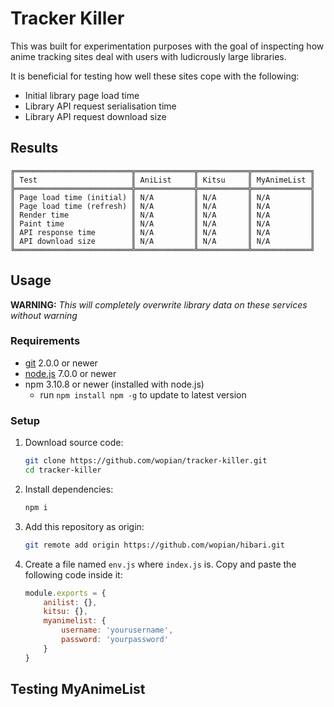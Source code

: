 # Tracker Killer

This was built for experimentation purposes with the goal of inspecting how anime tracking sites deal 
with users with ludicrously large libraries.

It is beneficial for testing how well these sites cope with the following:
- Initial library page load time
- Library API request serialisation time
- Library API request download size

## Results

```text
╔══════════════════════════╦═════════════╦═══════════╦═════════════╗
║ Test                     ║ AniList     ║ Kitsu     ║ MyAnimeList ║
╠══════════════════════════╬═════════════╬═══════════╬═════════════╣
║ Page load time (initial) ║ N/A         ║ N/A       ║ N/A         ║
║ Page load time (refresh) ║ N/A         ║ N/A       ║ N/A         ║
║ Render time              ║ N/A         ║ N/A       ║ N/A         ║
║ Paint time               ║ N/A         ║ N/A       ║ N/A         ║
║ API response time        ║ N/A         ║ N/A       ║ N/A         ║
║ API download size        ║ N/A         ║ N/A       ║ N/A         ║
╚══════════════════════════╩═════════════╩═══════════╩═════════════╝
```

## Usage

**WARNING:** *This will completely overwrite library data on these services without warning*

### Requirements
- [git](https://git-scm.com/) 2.0.0 or newer
- [node.js](https://nodejs.org) 7.0.0 or newer
- npm 3.10.8 or newer (installed with node.js)
  - run `npm install npm -g` to update to latest version

### Setup
1. Download source code:

    ```bash
    git clone https://github.com/wopian/tracker-killer.git
    cd tracker-killer
    ```
2. Install dependencies:

    ```bash
    npm i
    ```

3. Add this repository as origin:

    ```bash
    git remote add origin https://github.com/wopian/hibari.git
    ```

4. Create a file named `env.js` where `index.js` is. Copy and paste
the following code inside it:

    ```javascript
    module.exports = {
        anilist: {},
        kitsu: {},
        myanimelist: {
            username: 'yourusername',
            password: 'yourpassword'
        }
    }
    ```

## Testing MyAnimeList

